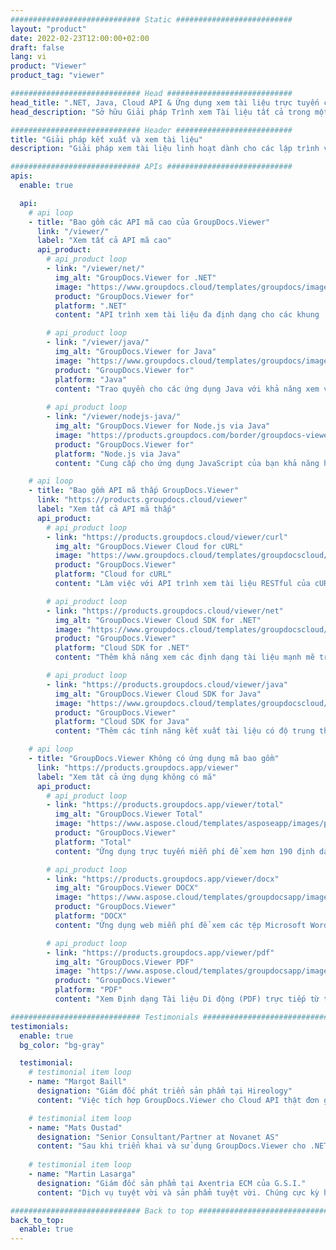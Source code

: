 ```yaml
---
############################# Static ##########################
layout: "product"
date: 2022-02-23T12:00:00+02:00
draft: false
lang: vi
product: "Viewer"
product_tag: "viewer"

############################# Head ############################
head_title: ".NET, Java, Cloud API & Ứng dụng xem tài liệu trực tuyến của GroupDocs"
head_description: "Sở hữu Giải pháp Trình xem Tài liệu tất cả trong một cho các ứng dụng .NET, Java và Đám mây. Xem các định dạng tài liệu phổ biến trực tuyến bằng tính năng kéo và thả đơn giản."

############################# Header ##########################
title: "Giải pháp kết xuất và xem tài liệu"
description: "Giải pháp xem tài liệu linh hoạt dành cho các lập trình viên và chuyên gia để kết xuất và hiển thị các định dạng tệp được sử dụng rộng rãi ở mọi nơi."

############################# APIs ############################
apis:
  enable: true

  api:
    # api loop
    - title: "Bao gồm các API mã cao của GroupDocs.Viewer"
      link: "/viewer/"
      label: "Xem tất cả API mã cao"
      api_product:
        # api_product loop
        - link: "/viewer/net/"
          img_alt: "GroupDocs.Viewer for .NET"
          image: "https://www.groupdocs.cloud/templates/groupdocs/images/product-logos/groupdocs-viewer-net.png"
          product: "GroupDocs.Viewer for"
          platform: ".NET"
          content: "API trình xem tài liệu đa định dạng cho các khung .NET và Mono để hiển thị hơn 190 định dạng tệp phổ biến từ bên trong ứng dụng của bạn."

        # api_product loop
        - link: "/viewer/java/"
          img_alt: "GroupDocs.Viewer for Java"
          image: "https://www.groupdocs.cloud/templates/groupdocs/images/product-logos/groupdocs-viewer-java.png"
          product: "GroupDocs.Viewer for"
          platform: "Java"
          content: "Trao quyền cho các ứng dụng Java với khả năng xem và hiển thị tài liệu để hiển thị nhiều loại tài liệu, hình ảnh & sơ đồ."
        
        # api_product loop
        - link: "/viewer/nodejs-java/"
          img_alt: "GroupDocs.Viewer for Node.js via Java"
          image: "https://products.groupdocs.com/border/groupdocs-viewer-nodejs-java.svg"
          product: "GroupDocs.Viewer for"
          platform: "Node.js via Java"
          content: "Cung cấp cho ứng dụng JavaScript của bạn khả năng hiển thị các tài liệu Microsoft Office, PDF và hình ảnh đa dạng để mang lại trải nghiệm người dùng hấp dẫn."

    # api loop
    - title: "Bao gồm API mã thấp GroupDocs.Viewer"
      link: "https://products.groupdocs.cloud/viewer"
      label: "Xem tất cả API mã thấp"
      api_product:
        # api_product loop
        - link: "https://products.groupdocs.cloud/viewer/curl"
          img_alt: "GroupDocs.Viewer Cloud for cURL"
          image: "https://www.groupdocs.cloud/templates/groupdocscloud/images/sdk/272x272/groupdocs_viewer-for-curl.png"
          product: "GroupDocs.Viewer"
          platform: "Cloud for cURL"
          content: "Làm việc với API trình xem tài liệu RESTful của cURL để kết xuất và hiển thị nhanh Microsoft Office, PDF và các định dạng tệp phổ biến khác trong ứng dụng của bạn."

        # api_product loop
        - link: "https://products.groupdocs.cloud/viewer/net"
          img_alt: "GroupDocs.Viewer Cloud SDK for .NET"
          image: "https://www.groupdocs.cloud/templates/groupdocscloud/images/sdk/272x272/groupdocs_viewer-for-net.png"
          product: "GroupDocs.Viewer"
          platform: "Cloud SDK for .NET"
          content: "Thêm khả năng xem các định dạng tài liệu mạnh mẽ trong các ứng dụng .NET bằng cách sử dụng Cloud SDK cho .NET. Xem tài liệu dưới dạng HTML, PDF hoặc dưới dạng hình ảnh."

        # api_product loop
        - link: "https://products.groupdocs.cloud/viewer/java"
          img_alt: "GroupDocs.Viewer Cloud SDK for Java"
          image: "https://www.groupdocs.cloud/templates/groupdocscloud/images/sdk/272x272/groupdocs_viewer-for-java.png"
          product: "GroupDocs.Viewer"
          platform: "Cloud SDK for Java"
          content: "Thêm các tính năng kết xuất tài liệu có độ trung thực cao vào các ứng dụng java của bạn với SDK trình xem tài liệu được thiết kế đặc biệt dành cho Java."

    # api loop
    - title: "GroupDocs.Viewer Không có ứng dụng mã bao gồm" 
      link: "https://products.groupdocs.app/viewer"
      label: "Xem tất cả ứng dụng không có mã"
      api_product:
        # api_product loop
        - link: "https://products.groupdocs.app/viewer/total"
          img_alt: "GroupDocs.Viewer Total"
          image: "https://www.aspose.cloud/templates/asposeapp/images/products/logo/aspose_viewer-app.png"
          product: "GroupDocs.Viewer"
          platform: "Total"
          content: "Ứng dụng trực tuyến miễn phí để xem hơn 190 định dạng tệp từ bất kỳ trình duyệt nào bạn chọn."

        # api_product loop
        - link: "https://products.groupdocs.app/viewer/docx"
          img_alt: "GroupDocs.Viewer DOCX"
          image: "https://www.aspose.cloud/templates/groupdocsapp/images/products/logo/groupdocs_words-app.png"
          product: "GroupDocs.Viewer"
          platform: "DOCX"
          content: "Ứng dụng web miễn phí để xem các tệp Microsoft Word trực tuyến từ mọi thiết bị."

        # api_product loop
        - link: "https://products.groupdocs.app/viewer/pdf"
          img_alt: "GroupDocs.Viewer PDF"
          image: "https://www.aspose.cloud/templates/groupdocsapp/images/products/logo/groupdocs_pdf-app.png"
          product: "GroupDocs.Viewer"
          platform: "PDF"
          content: "Xem Định dạng Tài liệu Di động (PDF) trực tiếp từ trình duyệt web của bạn."

############################# Testimonials ###############################
testimonials:
  enable: true
  bg_color: "bg-gray"

  testimonial:
    # testimonial item loop
    - name: "Margot Baill"
      designation: "Giám đốc phát triển sản phẩm tại Hireology"
      content: "Việc tích hợp GroupDocs.Viewer cho Cloud API thật đơn giản với Ruby SDK tuyệt vời của họ. Không có nhiều công ty sẵn sàng làm việc với chúng tôi về những gì chúng tôi muốn. Đó là một quan hệ đối tác tuyệt vời."

    # testimonial item loop
    - name: "Mats Oustad"
      designation: "Senior Consultant/Partner at Novanet AS"
      content: "Sau khi triển khai và sử dụng GroupDocs.Viewer cho .NET trong dự án, có vẻ như nó đang hoạt động rất tốt. Tôi đã thử nghiệm với rất nhiều tài liệu và cho đến nay rất tốt. Mọi thứ tôi đã ném vào nó đều hiển thị độc đáo và trông đẹp mắt như trong trình xem PDF hoặc MS Word."
              
    # testimonial item loop
    - name: "Martin Lasarga"
      designation: "Giám đốc sản phẩm tại Axentria ECM của G.S.I."
      content: "Dịch vụ tuyệt vời và sản phẩm tuyệt vời. Chúng cực kỳ hữu ích và phản hồi nhanh trong quá trình triển khai GroupDocs.Viewer cho .NET, không thể đề xuất chúng đủ cao."

############################# Back to top ###############################
back_to_top:
  enable: true
---
```

